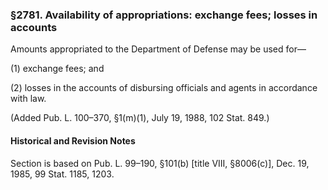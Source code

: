 ### §2781. Availability of appropriations: exchange fees; losses in accounts ###

Amounts appropriated to the Department of Defense may be used for—

(1) exchange fees; and

(2) losses in the accounts of disbursing officials and agents in accordance with law.

(Added Pub. L. 100–370, §1(m)(1), July 19, 1988, 102 Stat. 849.)

#### Historical and Revision Notes ####

Section is based on Pub. L. 99–190, §101(b) [title VIII, §8006(c)], Dec. 19, 1985, 99 Stat. 1185, 1203.